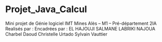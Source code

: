 # Projet_Java_Calcul
Mini projet de Génie logiciel
IMT Mines Alès – M1 – Pré-département 2IA
Realisés par :                                                                       Encadrées par : 
EL HAJOUJI SALMANE          LABRIKI NAJOUA                                           Charbel Daoud
                                                                                     Christelle Urtado
                                                                                     Sylvain Vauttier
